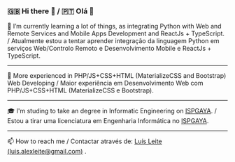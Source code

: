### 🇬🇧 Hi there 👋 / 🇵🇹 Olá 👋

🌱 I’m currently learning a lot of things, as integrating Python with Web and Remote Services and Mobile Apps Development and ReactJs + TypeScript. / Atualmente estou a tentar aprender integração da linguagem Python em serviços Web/Controlo Remoto e Desenvolvimento Mobile e ReactJs + TypeScript.

<hr>

📖 More experienced in PHP/JS+CSS+HTML (MaterializeCSS and Bootstrap) Web Developing / Maior experiência em Desenvolvimento Web com PHP/JS+CSS+HTML (MaterializeCSS e Bootstrap). 

<hr>

🎓 I'm studing to take an degree in Informatic Engineering on <a href='https://www.ispgaya.pt'/>ISPGAYA</a>. / Estou a tirar uma licenciatura em Engenharia Informática no <a href='https://www.ispgaya.pt'/>ISPGAYA</a>.

<hr>

📫 How to reach me / Contactar através de: [Luís Leite (luis.alexleite@gmail.com)](mailto:luis.alexleite@gmail.com?subject=Contacting%20From%20GitHub) .
